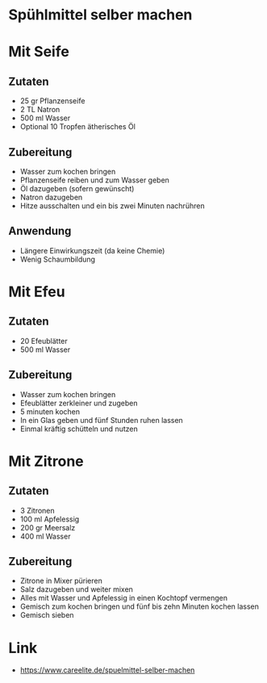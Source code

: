 # Spühlmittel selber machen

# Mit Seife

## Zutaten

* 25 gr Pflanzenseife
* 2 TL Natron
* 500 ml Wasser
* Optional 10 Tropfen ätherisches Öl

## Zubereitung

* Wasser zum kochen bringen
* Pflanzenseife reiben und zum Wasser geben
* Öl dazugeben (sofern gewünscht)
* Natron dazugeben
* Hitze ausschalten und ein bis zwei Minuten nachrühren

## Anwendung

* Längere Einwirkungszeit (da keine Chemie)
* Wenig Schaumbildung

# Mit Efeu

## Zutaten

* 20 Efeublätter
* 500 ml Wasser

## Zubereitung

* Wasser zum kochen bringen
* Efeublätter zerkleiner und zugeben
* 5 minuten kochen
* In ein Glas geben und fünf Stunden ruhen lassen
* Einmal kräftig schütteln und nutzen

# Mit Zitrone

## Zutaten

* 3 Zitronen
* 100 ml Apfelessig
* 200 gr Meersalz
* 400 ml Wasser

## Zubereitung

* Zitrone in Mixer pürieren
* Salz dazugeben und weiter mixen
* Alles mit Wasser und Apfelessig in einen Kochtopf vermengen
* Gemisch zum kochen bringen und fünf bis zehn Minuten kochen lassen
* Gemisch sieben

# Link

* https://www.careelite.de/spuelmittel-selber-machen
